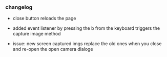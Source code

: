 ### changelog

- close button reloads the page

- added event listener by pressing the b from the keyboard triggers the capture image method

- issue: new screen captured imgs replace the old ones when you close and re-open the open camera dialoge